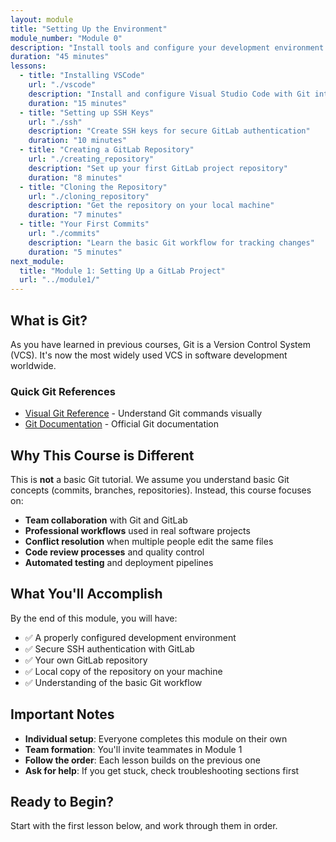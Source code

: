 ```yaml
---
layout: module
title: "Setting Up the Environment"
module_number: "Module 0"
description: "Install tools and configure your development environment for team collaboration"
duration: "45 minutes"
lessons:
  - title: "Installing VSCode"
    url: "./vscode"
    description: "Install and configure Visual Studio Code with Git integration"
    duration: "15 minutes"
  - title: "Setting up SSH Keys"
    url: "./ssh"
    description: "Create SSH keys for secure GitLab authentication"
    duration: "10 minutes"
  - title: "Creating a GitLab Repository"
    url: "./creating_repository"
    description: "Set up your first GitLab project repository"
    duration: "8 minutes"
  - title: "Cloning the Repository"
    url: "./cloning_repository"
    description: "Get the repository on your local machine"
    duration: "7 minutes"
  - title: "Your First Commits"
    url: "./commits"
    description: "Learn the basic Git workflow for tracking changes"
    duration: "5 minutes"
next_module:
  title: "Module 1: Setting Up a GitLab Project"
  url: "../module1/"
---
```


## What is Git?

As you have learned in previous courses, Git is a Version Control System (VCS). It's now the most widely used VCS in software development worldwide.

### Quick Git References
- [Visual Git Reference](https://marklodato.github.io/visual-git-guide/index-en.html) - Understand Git commands visually
- [Git Documentation](https://git-scm.com/doc) - Official Git documentation

## Why This Course is Different

This is **not** a basic Git tutorial. We assume you understand basic Git concepts (commits, branches, repositories). Instead, this course focuses on:

- **Team collaboration** with Git and GitLab
- **Professional workflows** used in real software projects
- **Conflict resolution** when multiple people edit the same files
- **Code review processes** and quality control
- **Automated testing** and deployment pipelines

## What You'll Accomplish

By the end of this module, you will have:
- ✅ A properly configured development environment
- ✅ Secure SSH authentication with GitLab
- ✅ Your own GitLab repository
- ✅ Local copy of the repository on your machine
- ✅ Understanding of the basic Git workflow

## Important Notes

- **Individual setup**: Everyone completes this module on their own
- **Team formation**: You'll invite teammates in Module 1
- **Follow the order**: Each lesson builds on the previous one
- **Ask for help**: If you get stuck, check troubleshooting sections first

## Ready to Begin?

Start with the first lesson below, and work through them in order.